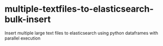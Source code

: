# multiple-textfiles-to-elasticsearch-bulk-insert
Insert multiple large text files to elasticsearch using python dataframes with parallel execution
